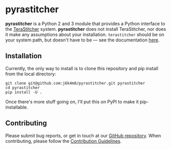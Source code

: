 # pyrastitcher

**pyrastitcher** is a Python 2 and 3 module that provides a Python interface to the [TeraStitcher](https://github.com/abria/TeraStitcher) system. **pyrastitcher** does not install TeraStitcher, nor does it make any assumptions about your installation. `terastitcher` should be on your system path, but doesn't have to be — see the documentation [here](https://github.com/j6k4m8/pyrastitcher/wiki/Getting-Started).

## Installation
Currently, the only way to install is to clone this repository and pip install from the local directory:

```
git clone git@github.com:j6k4m8/pyrastitcher.git pyrastitcher
cd pyrastitcher
pip install -U .
```

Once there's more stuff going on, I'll put this on PyPI to make it pip-installable.

## Contributing

Please submit bug reports, or get in touch at our [GitHub
repository](<https://github.com/j6k4m8/pyrastitcher>). When contributing, please
follow the [Contribution
Guidelines](<https://github.com/j6k4m8/pyrastitcher/blob/master/CONTRIBUTING.md>).
